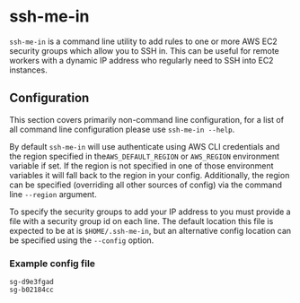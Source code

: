 # ssh-me-in

`ssh-me-in` is a command line utility to add rules to one or more AWS EC2 security groups which allow you to SSH in. This can be useful for remote workers with a dynamic IP address who regularly need to SSH into EC2 instances.

## Configuration
This section covers primarily non-command line configuration, for a list of all command line configuration please use `ssh-me-in --help`.

By default `ssh-me-in` will use authenticate using AWS CLI credentials and the region specified in the`AWS_DEFAULT_REGION` or `AWS_REGION` environment variable if set. If the region is not specified in one of those environment variables it will fall back to the region in your config. Additionally, the region can be specified (overriding all other sources of config) via the command line `--region` argument.

To specify the security groups to add your IP address to you must provide a file with a security group id on each line. The default location this file is expected to be at is `$HOME/.ssh-me-in`, but an alternative config location can be specified using the `--config` option.

### Example config file

```
sg-d9e3fgad
sg-b02184cc
```
